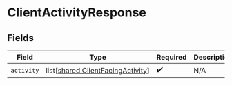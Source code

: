 # ClientActivityResponse


## Fields

| Field                                                                                | Type                                                                                 | Required                                                                             | Description                                                                          |
| ------------------------------------------------------------------------------------ | ------------------------------------------------------------------------------------ | ------------------------------------------------------------------------------------ | ------------------------------------------------------------------------------------ |
| `activity`                                                                           | list[[shared.ClientFacingActivity](undefined/models/shared/clientfacingactivity.md)] | :heavy_check_mark:                                                                   | N/A                                                                                  |